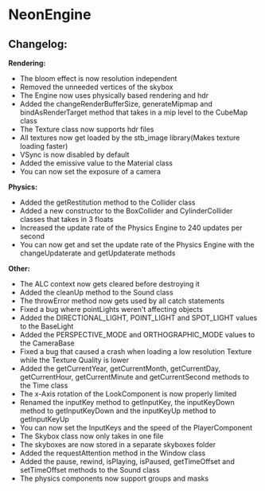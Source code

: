 # NeonEngine

## Changelog:

**Rendering:**
- The bloom effect is now resolution independent
- Removed the unneeded vertices of the skybox
- The Engine now uses physically based rendering and hdr
- Added the changeRenderBufferSize, generateMipmap and bindAsRenderTarget method that takes in a mip level to the CubeMap class
- The Texture class now supports hdr files
- All textures now get loaded by the stb_image library(Makes texture loading faster)
- VSync is now disabled by default
- Added the emissive value to the Material class
- You can now set the exposure of a camera

**Physics:**
- Added the getRestitution method to the Collider class
- Added a new constructor to the BoxCollider and CylinderCollider classes that takes in 3 floats
- Increased the update rate of the Physics Engine to 240 updates per second
- You can now get and set the update rate of the Physics Engine with the changeUpdaterate and getUpdaterate methods

**Other:**
- The ALC context now gets cleared before destroying it
- Added the cleanUp method to the Sound class
- The throwError method now gets used by all catch statements
- Fixed a bug where pointLights weren't affecting objects
- Added the DIRECTIONAL_LIGHT, POINT_LIGHT and SPOT_LIGHT values to the BaseLight
- Added the PERSPECTIVE_MODE and ORTHOGRAPHIC_MODE values to the CameraBase
- Fixed a bug that caused a crash when loading a low resolution Texture while the Texture Quality is lower
- Added the getCurrentYear, getCurrentMonth, getCurrentDay, getCurrentHour, getCurrentMinute and getCurrentSecond methods to the Time class
- The x-Axis rotation of the LookComponent is now properly limited
- Renamed the inputKey method to getInputKey, the inputKeyDown method to getInputKeyDown and the inputKeyUp method to getInputKeyUp
- You can now set the InputKeys and the speed of the PlayerComponent
- The Skybox class now only takes in one file
- The skyboxes are now stored in a separate skyboxes folder
- Added the requestAttention method in the Window class
- Added the pause, rewind, isPlaying, isPaused, getTimeOffset and setTimeOffset methods to the Sound class
- The physics components now support groups and masks